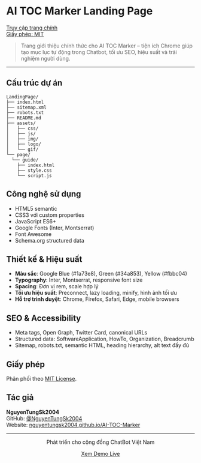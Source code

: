 # AI TOC Marker Landing Page

[Truy cập trang chính](https://nguyentungsk2004.github.io/AI-TOC-Marker/)  
[Giấy phép: MIT](https://opensource.org/licenses/MIT)

> Trang giới thiệu chính thức cho AI TOC Marker – tiện ích Chrome giúp tạo mục lục tự động trong Chatbot, tối ưu SEO, hiệu suất và trải nghiệm người dùng.

---

## Cấu trúc dự án

```
LandingPage/
├── index.html
├── sitemap.xml
├── robots.txt
├── README.md
├── assets/
│   ├── css/
│   ├── js/
│   ├── img/
│   ├── logo/
│   └── gif/
└── page/
  └── guide/
    ├── index.html
    ├── style.css
    └── script.js
```

## Công nghệ sử dụng

- HTML5 semantic
- CSS3 với custom properties
- JavaScript ES6+
- Google Fonts (Inter, Montserrat)
- Font Awesome
- Schema.org structured data

## Thiết kế & Hiệu suất

- **Màu sắc**: Google Blue (#1a73e8), Green (#34a853), Yellow (#fbbc04)
- **Typography**: Inter, Montserrat, responsive font size
- **Spacing**: Đơn vị rem, scale hợp lý
- **Tối ưu hiệu suất**: Preconnect, lazy loading, minify, hình ảnh tối ưu
- **Hỗ trợ trình duyệt**: Chrome, Firefox, Safari, Edge, mobile browsers

## SEO & Accessibility

- Meta tags, Open Graph, Twitter Card, canonical URLs
- Structured data: SoftwareApplication, HowTo, Organization, Breadcrumb
- Sitemap, robots.txt, semantic HTML, heading hierarchy, alt text đầy đủ

## Giấy phép

Phân phối theo [MIT License](LICENSE).

## Tác giả

**NguyenTungSk2004**  
GitHub: [@NguyenTungSk2004](https://github.com/NguyenTungSk2004)  
Website: [nguyentungsk2004.github.io/AI-TOC-Marker](https://nguyentungsk2004.github.io/AI-TOC-Marker/)

---

<div align="center">
  <p>Phát triển cho cộng đồng ChatBot Việt Nam</p>
  <p><a href="https://nguyentungsk2004.github.io/AI-TOC-Marker/">Xem Demo Live</a></p>
</div>

